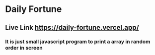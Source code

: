 # Daily Fortune
## Live Link https://daily-fortune.vercel.app/ 
### It is just small javascript program to print a array in random order in screen

